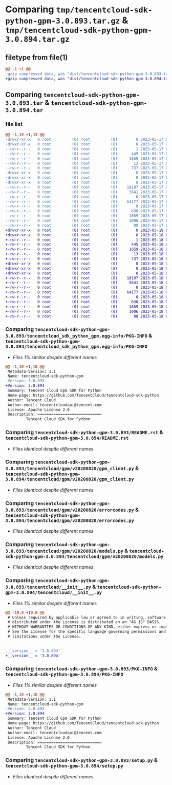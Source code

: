 # Comparing `tmp/tencentcloud-sdk-python-gpm-3.0.893.tar.gz` & `tmp/tencentcloud-sdk-python-gpm-3.0.894.tar.gz`

## filetype from file(1)

```diff
@@ -1 +1 @@
-gzip compressed data, was "dist/tencentcloud-sdk-python-gpm-3.0.893.tar", last modified: Wed May 17 03:32:10 2023, max compression
+gzip compressed data, was "dist/tencentcloud-sdk-python-gpm-3.0.894.tar", last modified: Thu May 18 00:26:57 2023, max compression
```

## Comparing `tencentcloud-sdk-python-gpm-3.0.893.tar` & `tencentcloud-sdk-python-gpm-3.0.894.tar`

### file list

```diff
@@ -1,19 +1,19 @@
-drwxr-xr-x   0 root         (0) root         (0)        0 2023-05-17 03:32:10.000000 tencentcloud-sdk-python-gpm-3.0.893/
-drwxr-xr-x   0 root         (0) root         (0)        0 2023-05-17 03:32:10.000000 tencentcloud-sdk-python-gpm-3.0.893/tencentcloud_sdk_python_gpm.egg-info/
--rw-r--r--   0 root         (0) root         (0)        1 2023-05-17 03:32:10.000000 tencentcloud-sdk-python-gpm-3.0.893/tencentcloud_sdk_python_gpm.egg-info/dependency_links.txt
--rw-r--r--   0 root         (0) root         (0)      445 2023-05-17 03:32:10.000000 tencentcloud-sdk-python-gpm-3.0.893/tencentcloud_sdk_python_gpm.egg-info/SOURCES.txt
--rw-r--r--   0 root         (0) root         (0)     1659 2023-05-17 03:32:10.000000 tencentcloud-sdk-python-gpm-3.0.893/tencentcloud_sdk_python_gpm.egg-info/PKG-INFO
--rw-r--r--   0 root         (0) root         (0)       13 2023-05-17 03:32:10.000000 tencentcloud-sdk-python-gpm-3.0.893/tencentcloud_sdk_python_gpm.egg-info/top_level.txt
--rw-r--r--   0 root         (0) root         (0)      737 2023-05-17 03:32:10.000000 tencentcloud-sdk-python-gpm-3.0.893/README.rst
-drwxr-xr-x   0 root         (0) root         (0)        0 2023-05-17 03:32:10.000000 tencentcloud-sdk-python-gpm-3.0.893/tencentcloud/
-drwxr-xr-x   0 root         (0) root         (0)        0 2023-05-17 03:32:10.000000 tencentcloud-sdk-python-gpm-3.0.893/tencentcloud/gpm/
-drwxr-xr-x   0 root         (0) root         (0)        0 2023-05-17 03:32:10.000000 tencentcloud-sdk-python-gpm-3.0.893/tencentcloud/gpm/v20200820/
--rw-r--r--   0 root         (0) root         (0)    18197 2023-05-17 03:32:10.000000 tencentcloud-sdk-python-gpm-3.0.893/tencentcloud/gpm/v20200820/gpm_client.py
--rw-r--r--   0 root         (0) root         (0)     5641 2023-05-17 03:32:10.000000 tencentcloud-sdk-python-gpm-3.0.893/tencentcloud/gpm/v20200820/errorcodes.py
--rw-r--r--   0 root         (0) root         (0)        0 2023-05-17 03:32:10.000000 tencentcloud-sdk-python-gpm-3.0.893/tencentcloud/gpm/v20200820/__init__.py
--rw-r--r--   0 root         (0) root         (0)    64177 2023-05-17 03:32:10.000000 tencentcloud-sdk-python-gpm-3.0.893/tencentcloud/gpm/v20200820/models.py
--rw-r--r--   0 root         (0) root         (0)        0 2023-05-17 03:32:10.000000 tencentcloud-sdk-python-gpm-3.0.893/tencentcloud/gpm/__init__.py
--rw-r--r--   0 root         (0) root         (0)      630 2023-05-17 03:32:10.000000 tencentcloud-sdk-python-gpm-3.0.893/tencentcloud/__init__.py
--rw-r--r--   0 root         (0) root         (0)     1659 2023-05-17 03:32:10.000000 tencentcloud-sdk-python-gpm-3.0.893/PKG-INFO
--rw-r--r--   0 root         (0) root         (0)     1006 2023-05-17 03:32:10.000000 tencentcloud-sdk-python-gpm-3.0.893/setup.py
--rw-r--r--   0 root         (0) root         (0)       88 2023-05-17 03:32:10.000000 tencentcloud-sdk-python-gpm-3.0.893/setup.cfg
+drwxr-xr-x   0 root         (0) root         (0)        0 2023-05-18 00:26:57.000000 tencentcloud-sdk-python-gpm-3.0.894/
+drwxr-xr-x   0 root         (0) root         (0)        0 2023-05-18 00:26:57.000000 tencentcloud-sdk-python-gpm-3.0.894/tencentcloud_sdk_python_gpm.egg-info/
+-rw-r--r--   0 root         (0) root         (0)        1 2023-05-18 00:26:57.000000 tencentcloud-sdk-python-gpm-3.0.894/tencentcloud_sdk_python_gpm.egg-info/dependency_links.txt
+-rw-r--r--   0 root         (0) root         (0)      445 2023-05-18 00:26:57.000000 tencentcloud-sdk-python-gpm-3.0.894/tencentcloud_sdk_python_gpm.egg-info/SOURCES.txt
+-rw-r--r--   0 root         (0) root         (0)     1659 2023-05-18 00:26:57.000000 tencentcloud-sdk-python-gpm-3.0.894/tencentcloud_sdk_python_gpm.egg-info/PKG-INFO
+-rw-r--r--   0 root         (0) root         (0)       13 2023-05-18 00:26:57.000000 tencentcloud-sdk-python-gpm-3.0.894/tencentcloud_sdk_python_gpm.egg-info/top_level.txt
+-rw-r--r--   0 root         (0) root         (0)      737 2023-05-18 00:26:57.000000 tencentcloud-sdk-python-gpm-3.0.894/README.rst
+drwxr-xr-x   0 root         (0) root         (0)        0 2023-05-18 00:26:57.000000 tencentcloud-sdk-python-gpm-3.0.894/tencentcloud/
+drwxr-xr-x   0 root         (0) root         (0)        0 2023-05-18 00:26:57.000000 tencentcloud-sdk-python-gpm-3.0.894/tencentcloud/gpm/
+drwxr-xr-x   0 root         (0) root         (0)        0 2023-05-18 00:26:57.000000 tencentcloud-sdk-python-gpm-3.0.894/tencentcloud/gpm/v20200820/
+-rw-r--r--   0 root         (0) root         (0)    18197 2023-05-18 00:26:57.000000 tencentcloud-sdk-python-gpm-3.0.894/tencentcloud/gpm/v20200820/gpm_client.py
+-rw-r--r--   0 root         (0) root         (0)     5641 2023-05-18 00:26:57.000000 tencentcloud-sdk-python-gpm-3.0.894/tencentcloud/gpm/v20200820/errorcodes.py
+-rw-r--r--   0 root         (0) root         (0)        0 2023-05-18 00:26:57.000000 tencentcloud-sdk-python-gpm-3.0.894/tencentcloud/gpm/v20200820/__init__.py
+-rw-r--r--   0 root         (0) root         (0)    64177 2023-05-18 00:26:57.000000 tencentcloud-sdk-python-gpm-3.0.894/tencentcloud/gpm/v20200820/models.py
+-rw-r--r--   0 root         (0) root         (0)        0 2023-05-18 00:26:57.000000 tencentcloud-sdk-python-gpm-3.0.894/tencentcloud/gpm/__init__.py
+-rw-r--r--   0 root         (0) root         (0)      630 2023-05-18 00:26:57.000000 tencentcloud-sdk-python-gpm-3.0.894/tencentcloud/__init__.py
+-rw-r--r--   0 root         (0) root         (0)     1659 2023-05-18 00:26:57.000000 tencentcloud-sdk-python-gpm-3.0.894/PKG-INFO
+-rw-r--r--   0 root         (0) root         (0)     1006 2023-05-18 00:26:57.000000 tencentcloud-sdk-python-gpm-3.0.894/setup.py
+-rw-r--r--   0 root         (0) root         (0)       88 2023-05-18 00:26:57.000000 tencentcloud-sdk-python-gpm-3.0.894/setup.cfg
```

### Comparing `tencentcloud-sdk-python-gpm-3.0.893/tencentcloud_sdk_python_gpm.egg-info/PKG-INFO` & `tencentcloud-sdk-python-gpm-3.0.894/tencentcloud_sdk_python_gpm.egg-info/PKG-INFO`

 * *Files 1% similar despite different names*

```diff
@@ -1,10 +1,10 @@
 Metadata-Version: 1.1
 Name: tencentcloud-sdk-python-gpm
-Version: 3.0.893
+Version: 3.0.894
 Summary: Tencent Cloud Gpm SDK for Python
 Home-page: https://github.com/TencentCloud/tencentcloud-sdk-python
 Author: Tencent Cloud
 Author-email: tencentcloudapi@tencent.com
 License: Apache License 2.0
 Description: ============================
         Tencent Cloud SDK for Python
```

### Comparing `tencentcloud-sdk-python-gpm-3.0.893/README.rst` & `tencentcloud-sdk-python-gpm-3.0.894/README.rst`

 * *Files identical despite different names*

### Comparing `tencentcloud-sdk-python-gpm-3.0.893/tencentcloud/gpm/v20200820/gpm_client.py` & `tencentcloud-sdk-python-gpm-3.0.894/tencentcloud/gpm/v20200820/gpm_client.py`

 * *Files identical despite different names*

### Comparing `tencentcloud-sdk-python-gpm-3.0.893/tencentcloud/gpm/v20200820/errorcodes.py` & `tencentcloud-sdk-python-gpm-3.0.894/tencentcloud/gpm/v20200820/errorcodes.py`

 * *Files identical despite different names*

### Comparing `tencentcloud-sdk-python-gpm-3.0.893/tencentcloud/gpm/v20200820/models.py` & `tencentcloud-sdk-python-gpm-3.0.894/tencentcloud/gpm/v20200820/models.py`

 * *Files identical despite different names*

### Comparing `tencentcloud-sdk-python-gpm-3.0.893/tencentcloud/__init__.py` & `tencentcloud-sdk-python-gpm-3.0.894/tencentcloud/__init__.py`

 * *Files 1% similar despite different names*

```diff
@@ -10,8 +10,8 @@
 # Unless required by applicable law or agreed to in writing, software
 # distributed under the License is distributed on an "AS IS" BASIS,
 # WITHOUT WARRANTIES OR CONDITIONS OF ANY KIND, either express or implied.
 # See the License for the specific language governing permissions and
 # limitations under the License.
 
 
-__version__ = '3.0.893'
+__version__ = '3.0.894'
```

### Comparing `tencentcloud-sdk-python-gpm-3.0.893/PKG-INFO` & `tencentcloud-sdk-python-gpm-3.0.894/PKG-INFO`

 * *Files 1% similar despite different names*

```diff
@@ -1,10 +1,10 @@
 Metadata-Version: 1.1
 Name: tencentcloud-sdk-python-gpm
-Version: 3.0.893
+Version: 3.0.894
 Summary: Tencent Cloud Gpm SDK for Python
 Home-page: https://github.com/TencentCloud/tencentcloud-sdk-python
 Author: Tencent Cloud
 Author-email: tencentcloudapi@tencent.com
 License: Apache License 2.0
 Description: ============================
         Tencent Cloud SDK for Python
```

### Comparing `tencentcloud-sdk-python-gpm-3.0.893/setup.py` & `tencentcloud-sdk-python-gpm-3.0.894/setup.py`

 * *Files identical despite different names*

